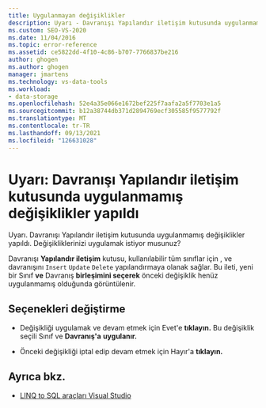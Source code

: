 ```yaml
---
title: Uygulanmayan değişiklikler
description: Uyarı - Davranışı Yapılandır iletişim kutusunda uygulanmamış değişiklikler yapıldı. Bu işletim sistemi Visual Studio bilgilerini görüntüleme.
ms.custom: SEO-VS-2020
ms.date: 11/04/2016
ms.topic: error-reference
ms.assetid: ce5822dd-4f10-4c86-b707-7766837be216
author: ghogen
ms.author: ghogen
manager: jmartens
ms.technology: vs-data-tools
ms.workload:
- data-storage
ms.openlocfilehash: 52e4a35e066e1672bef225f7aafa2a5f7703e1a5
ms.sourcegitcommit: b12a38744db371d2894769ecf305585f9577792f
ms.translationtype: MT
ms.contentlocale: tr-TR
ms.lasthandoff: 09/13/2021
ms.locfileid: "126631028"
---
```

# <a name="warning-changes-have-been-made-to-the-configure-behavior-dialog-box-that-have-not-been-applied"></a>Uyarı: Davranışı Yapılandır iletişim kutusunda uygulanmamış değişiklikler yapıldı

Uyarı. Davranışı Yapılandır iletişim kutusunda uygulanmamış değişiklikler yapıldı. Değişikliklerinizi uygulamak istiyor musunuz?

Davranışı **Yapılandır iletişim** kutusu, kullanılabilir tüm sınıflar için , ve davranışını `Insert` `Update` `Delete` yapılandırmaya olanak sağlar. Bu ileti, yeni bir Sınıf **ve** Davranış **birleşimini seçerek** önceki değişiklik henüz uygulanmamış olduğunda görüntülenir.

## <a name="change-options"></a>Seçenekleri değiştirme

- Değişikliği uygulamak ve devam etmek için Evet'e **tıklayın.** Bu değişiklik seçili Sınıf ve **Davranış'a** **uygulanır.**

- Önceki değişikliği iptal edip devam etmek için Hayır'a **tıklayın.**

## <a name="see-also"></a>Ayrıca bkz.

- [LINQ to SQL araçları Visual Studio](../data-tools/linq-to-sql-tools-in-visual-studio2.md)